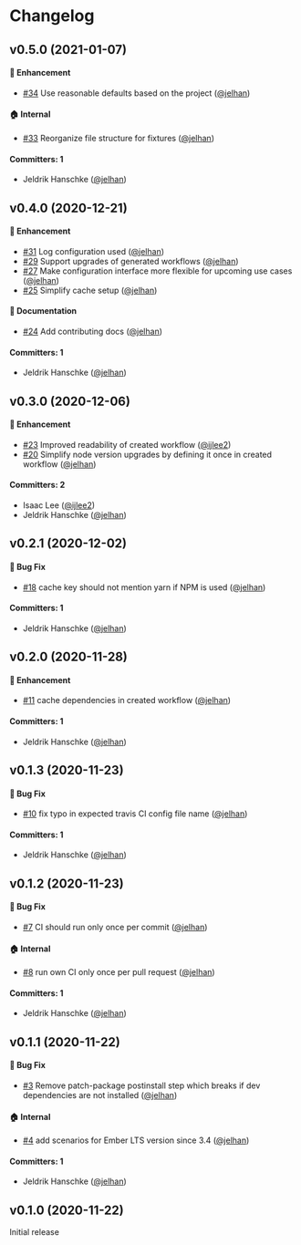 # Changelog

## v0.5.0 (2021-01-07)

#### :rocket: Enhancement
* [#34](https://github.com/jelhan/create-github-actions-setup-for-ember-addon/pull/34) Use reasonable defaults based on the project ([@jelhan](https://github.com/jelhan))

#### :house: Internal
* [#33](https://github.com/jelhan/create-github-actions-setup-for-ember-addon/pull/33) Reorganize file structure for fixtures ([@jelhan](https://github.com/jelhan))

#### Committers: 1
- Jeldrik Hanschke ([@jelhan](https://github.com/jelhan))

## v0.4.0 (2020-12-21)

#### :rocket: Enhancement
* [#31](https://github.com/jelhan/create-github-actions-setup-for-ember-addon/pull/31) Log configuration used ([@jelhan](https://github.com/jelhan))
* [#29](https://github.com/jelhan/create-github-actions-setup-for-ember-addon/pull/29) Support upgrades of generated workflows ([@jelhan](https://github.com/jelhan))
* [#27](https://github.com/jelhan/create-github-actions-setup-for-ember-addon/pull/27) Make configuration interface more flexible for upcoming use cases ([@jelhan](https://github.com/jelhan))
* [#25](https://github.com/jelhan/create-github-actions-setup-for-ember-addon/pull/25) Simplify cache setup ([@jelhan](https://github.com/jelhan))

#### :memo: Documentation
* [#24](https://github.com/jelhan/create-github-actions-setup-for-ember-addon/pull/24) Add contributing docs ([@jelhan](https://github.com/jelhan))

#### Committers: 1
- Jeldrik Hanschke ([@jelhan](https://github.com/jelhan))


## v0.3.0 (2020-12-06)

#### :rocket: Enhancement
* [#23](https://github.com/jelhan/create-github-actions-setup-for-ember-addon/pull/23) Improved readability of created workflow ([@ijlee2](https://github.com/ijlee2))
* [#20](https://github.com/jelhan/create-github-actions-setup-for-ember-addon/pull/20) Simplify node version upgrades by defining it once in created workflow ([@jelhan](https://github.com/jelhan))

#### Committers: 2
- Isaac Lee ([@ijlee2](https://github.com/ijlee2))
- Jeldrik Hanschke ([@jelhan](https://github.com/jelhan))

## v0.2.1 (2020-12-02)

#### :bug: Bug Fix
* [#18](https://github.com/jelhan/create-github-actions-setup-for-ember-addon/pull/18) cache key should not mention yarn if NPM is used ([@jelhan](https://github.com/jelhan))

#### Committers: 1
- Jeldrik Hanschke ([@jelhan](https://github.com/jelhan))

## v0.2.0 (2020-11-28)

#### :rocket: Enhancement
* [#11](https://github.com/jelhan/create-github-actions-setup-for-ember-addon/pull/11) cache dependencies in created workflow ([@jelhan](https://github.com/jelhan))

#### Committers: 1
- Jeldrik Hanschke ([@jelhan](https://github.com/jelhan))

## v0.1.3 (2020-11-23)

#### :bug: Bug Fix
* [#10](https://github.com/jelhan/create-github-actions-setup-for-ember-addon/pull/10) fix typo in expected travis CI config file name ([@jelhan](https://github.com/jelhan))

#### Committers: 1
- Jeldrik Hanschke ([@jelhan](https://github.com/jelhan))

## v0.1.2 (2020-11-23)

#### :bug: Bug Fix
* [#7](https://github.com/jelhan/create-github-actions-setup-for-ember-addon/pull/7) CI should run only once per commit ([@jelhan](https://github.com/jelhan))

#### :house: Internal
* [#8](https://github.com/jelhan/create-github-actions-setup-for-ember-addon/pull/8) run own CI only once per pull request ([@jelhan](https://github.com/jelhan))

#### Committers: 1
- Jeldrik Hanschke ([@jelhan](https://github.com/jelhan))

## v0.1.1 (2020-11-22)

#### :bug: Bug Fix
* [#3](https://github.com/jelhan/create-github-actions-setup-for-ember-addon/pull/3) Remove patch-package postinstall step which breaks if dev dependencies are not installed ([@jelhan](https://github.com/jelhan))

#### :house: Internal
* [#4](https://github.com/jelhan/create-github-actions-setup-for-ember-addon/pull/4) add scenarios for Ember LTS version since 3.4 ([@jelhan](https://github.com/jelhan))

#### Committers: 1
- Jeldrik Hanschke ([@jelhan](https://github.com/jelhan))

## v0.1.0 (2020-11-22)

Initial release
